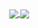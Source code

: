 <a href="#">
  <img align="center" src="https://github-readme-stats.vercel.app/api/top-langs/?username=Cereal-Killa&theme=merko&hide_border=true" />
</a>
<a href="#">
  <img align="center" src="https://github-readme-stats.vercel.app/api?username=Cereal-Killa&theme=merko&hide_border=true&line_height=40" />
</a>
